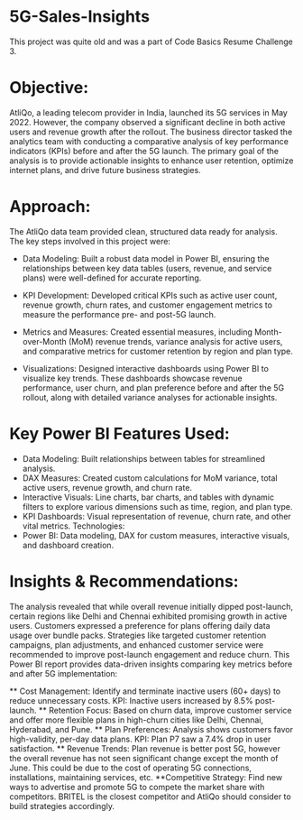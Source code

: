 # 5G-Sales-Insights

This project was quite old and was a part of Code Basics Resume Challenge 3.


# Objective:
AtliQo, a leading telecom provider in India, launched its 5G services in May 2022. However, the company observed a significant decline in both active users and revenue growth after the rollout. The business director tasked the analytics team with conducting a comparative analysis of key performance indicators (KPIs) before and after the 5G launch. The primary goal of the analysis is to provide actionable insights to enhance user retention, optimize internet plans, and drive future business strategies.

# Approach:
The AtliQo data team provided clean, structured data ready for analysis. The key steps involved in this project were:

* Data Modeling:
Built a robust data model in Power BI, ensuring the relationships between key data tables (users, revenue, and service plans) were well-defined for accurate reporting.

* KPI Development:
Developed critical KPIs such as active user count, revenue growth, churn rates, and customer engagement metrics to measure the performance pre- and post-5G launch.

* Metrics and Measures:
Created essential measures, including Month-over-Month (MoM) revenue trends, variance analysis for active users, and comparative metrics for customer retention by region and plan type.

* Visualizations:
Designed interactive dashboards using Power BI to visualize key trends. These dashboards showcase revenue performance, user churn, and plan preference before and after the 5G rollout, along with detailed variance analyses for actionable insights.

# Key Power BI Features Used:
* Data Modeling: Built relationships between tables for streamlined analysis.
* DAX Measures: Created custom calculations for MoM variance, total active users, revenue growth, and churn rate.
* Interactive Visuals: Line charts, bar charts, and tables with dynamic filters to explore various dimensions such as time, region, and plan type.
* KPI Dashboards: Visual representation of revenue, churn rate, and other vital metrics.
Technologies:
* Power BI: Data modeling, DAX for custom measures, interactive visuals, and dashboard creation.



# Insights & Recommendations:
The analysis revealed that while overall revenue initially dipped post-launch, certain regions like Delhi and Chennai exhibited promising growth in active users.
Customers expressed a preference for plans offering daily data usage over bundle packs.
Strategies like targeted customer retention campaigns, plan adjustments, and enhanced customer service were recommended to improve post-launch engagement and reduce churn.
This Power BI report provides data-driven insights comparing key metrics before and after 5G implementation:

** Cost Management: Identify and terminate inactive users (60+ days) to reduce unnecessary costs. KPI: Inactive users increased by 8.5% post-launch.
** Retention Focus: Based on churn data, improve customer service and offer more flexible plans in high-churn cities like Delhi, Chennai, Hyderabad, and Pune.
** Plan Preferences: Analysis shows customers favor high-validity, per-day data plans. KPI: Plan P7 saw a 7.4% drop in user satisfaction.
** Revenue Trends: Plan revenue is better post 5G, however the overall revenue has not seen significant change except the month of June. This could be due to the cost of operating 5G      connections, installations, maintaining services, etc.
**Competitive Strategy: Find new ways to advertise and promote 5G to compete the market share with competitors. BRITEL is the closest competitor and AtliQo should consider to build strategies accordingly.

